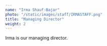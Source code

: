 ```yaml
---
name: "Irma Shauf-Bajar"
photo: "/static/images/staff/IRMASTAFF.png"
title: "Managing Director"
weight: 2
---
```

Irma is our managing director.